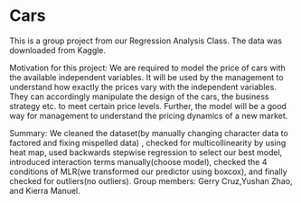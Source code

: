 # Cars
This is a group project from our Regression Analysis Class. The data was downloaded from Kaggle.

Motivation for this project: 
We are required to model the price of cars with the available independent variables. It will be used by the management to understand how exactly the prices vary
with the independent variables. They can accordingly manipulate the design of the cars, the business strategy etc. to meet certain price levels. Further, the model will 
be a good way for management to understand the pricing dynamics of a new market.

Summary: We cleaned the dataset(by manually changing character data to factored and fixing mispelled data) , checked for multicollinearity by using heat map, 
used backwards stepwise regression to select our best model, introduced interaction terms manually(choose model), checked the 4 conditions of MLR(we transformed
our predictor using boxcox), and finally checked for outliers(no outliers).
Group members: Gerry Cruz,Yushan Zhao, and Kierra Manuel.
